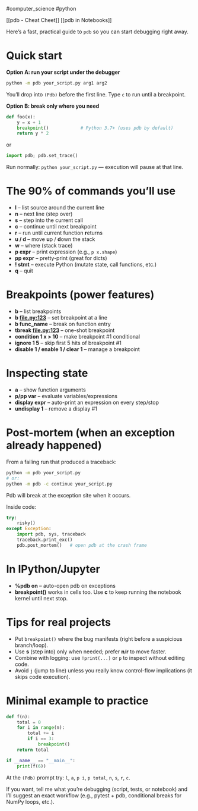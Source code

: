 #computer_science #python 

[[pdb - Cheat Cheet]]
[[pdb in Notebooks]]

Here’s a fast, practical guide to `pdb` so you can start debugging right away.

# Quick start

**Option A: run your script under the debugger**

```bash
python -m pdb your_script.py arg1 arg2

```

You’ll drop into `(Pdb)` before the first line. Type `c` to run until a breakpoint.

**Option B: break only where you need**

```python
def foo(x):
    y = x + 1
    breakpoint()            # Python 3.7+ (uses pdb by default)
    return y * 2

```

or

```python
import pdb; pdb.set_trace()

```

Run normally: `python your_script.py` — execution will pause at that line.

# The 90% of commands you’ll use

- **l** – list source around the current line
- **n** – next line (step over)
- **s** – step into the current call
- **c** – continue until next breakpoint
- **r** – run until current function **r**eturns
- **u / d** – move **u**p / **d**own the stack
- **w** – where (stack trace)
- **p expr** – print expression (e.g., `p x.shape`)
- **pp expr** – pretty-print (great for dicts)
- **! stmt** – execute Python (mutate state, call functions, etc.)
- **q** – quit

# Breakpoints (power features)

- **b** – list breakpoints
- **b [file.py:123](http://file.py:123)** – set breakpoint at a line
- **b func_name** – break on function entry
- **tbreak [file.py:123](http://file.py:123)** – one-shot breakpoint
- **condition 1 x > 10** – make breakpoint #1 conditional
- **ignore 1 5** – skip first 5 hits of breakpoint #1
- **disable 1 / enable 1 / clear 1** – manage a breakpoint

# Inspecting state

- **a** – show function arguments
- **p/pp var** – evaluate variables/expressions
- **display expr** – auto-print an expression on every step/stop
- **undisplay 1** – remove a display #1

# Post-mortem (when an exception already happened)

From a failing run that produced a traceback:

```bash
python -m pdb your_script.py
# or:
python -m pdb -c continue your_script.py

```

Pdb will break at the exception site when it occurs.

Inside code:

```python
try:
    risky()
except Exception:
    import pdb, sys, traceback
    traceback.print_exc()
    pdb.post_mortem()   # open pdb at the crash frame

```

# In IPython/Jupyter

- **%pdb on** – auto-open pdb on exceptions
- **breakpoint()** works in cells too. Use **c** to keep running the notebook kernel until next stop.

# Tips for real projects

- Put `breakpoint()` where the bug manifests (right before a suspicious branch/loop).
- Use **s** (step into) only when needed; prefer **n**/**r** to move faster.
- Combine with logging: use `!print(...)` or `p` to inspect without editing code.
- Avoid `j` (jump to line) unless you really know control-flow implications (it skips code execution).

# Minimal example to practice

```python
def f(n):
    total = 0
    for i in range(n):
        total += i
        if i == 3:
            breakpoint()
    return total

if __name__ == "__main__":
    print(f(6))

```

At the `(Pdb)` prompt try: `l`, `a`, `p i`, `p total`, `n`, `s`, `r`, `c`.

If you want, tell me what you’re debugging (script, tests, or notebook) and I’ll suggest an exact workflow (e.g., pytest + pdb, conditional breaks for NumPy loops, etc.).